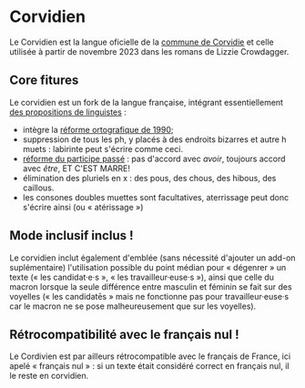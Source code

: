 # Corvidien

Le Corvidien est la langue oficielle de la [commune de
Corvidie](https://corneill.es) et celle utilisée à partir de novembre
2023 dans les romans de Lizzie Crowdagger. 


## Core fitures 


Le corvidien est un fork de la langue
française, intégrant essentiellement [des propositions de linguistes](https://www.tract-linguistes.org/) :

* intègre la [réforme ortografique de
  1990](https://fr.wikipedia.org/wiki/Rectifications_orthographiques_du_fran%C3%A7ais_en_1990);
* suppression de tous les ph, y placés à des endroits bizarres et
  autre h muets : labirinte peut s'écrire comme ceci.
* [réforme du participe
  passé](http://www.reformeduparticipepasse.com/) : pas d'accord avec
  *avoir*, toujours accord avec *être*, ET C'EST MARRE!
* élimination des pluriels en x : des pous, des chous, des hibous, des
	caillous. 
* les consones doubles muettes sont facultatives, aterrissage peut
  donc s'écrire ainsi (ou « atérissage ») 
  
## Mode inclusif inclus ! 

Le corvidien inclut également d'emblée (sans nécessité d'ajouter un
add-on suplémentaire) l'utilisation possible du point médian
pour « dégenrer » un texte (« les candidat·e·s », « les
travailleur·euse·s »), ainsi que celle du
macron lorsque la seule différence entre masculin et féminin se fait
sur des voyelles (« les candidatēs » mais ne fonctionne pas pour
travailleur·euse·s car le macron ne se pose malheureusement que sur
les voyelles). 
  
## Rétrocompatibilité avec le français nul ! 

Le Cordivien est par ailleurs rétrocompatible avec le français de
France, ici apelé « français nul » : si un texte était considéré correct en
français nul, il le reste en corvidien.
